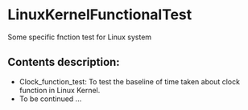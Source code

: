 # LinuxKernelFunctionalTest
Some specific fnction test for Linux system

## Contents description:
- Clock_function_test: To test the baseline of time taken about clock function in Linux Kernel.
- To be continued ...
